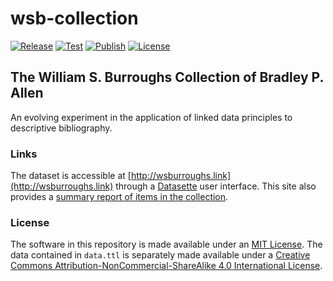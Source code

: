 # wsb-collection
[![Release](https://img.shields.io/github/release-date-pre/bradleypallen/wsb-collection)](https://github.com/bradleypallen/wsb-collection/releases)
[![Test](https://github.com/bradleypallen/wsb-collection/actions/workflows/test.yml/badge.svg)](https://github.com/bradleypallen/wsb-collection/actions/workflows/test.yml)
[![Publish](https://github.com/bradleypallen/wsb-collection/actions/workflows/publish.yml/badge.svg)](https://github.com/bradleypallen/wsb-collection/actions/workflows/publish.yml)
[![License](https://img.shields.io/github/license/bradleypallen/wsb-collection)](https://github.com/bradleypallen/wsb-collection/blob/main/LICENSE)

## The William S. Burroughs Collection of Bradley P. Allen
An evolving experiment in the application of linked data principles to descriptive bibliography.

### Links
The dataset is accessible at [http://wsburroughs.link](http://wsburroughs.link) through a [Datasette](https://datasette.io) user interface.
This site also provides a [summary report of items in the collection](http://wsburroughs.link/item-summary-report/).

### License
The software in this repository is made available under an [MIT License](https://github.com/bradleypallen/wsb-collection/blob/252e149277d7657007dc6ba8335c681938070012/LICENSE). The data contained in `data.ttl` is separately made available under a
[Creative Commons Attribution-NonCommercial-ShareAlike 4.0 International License](https://github.com/bradleypallen/wsb-collection/blob/252e149277d7657007dc6ba8335c681938070012/LICENSE_data).
